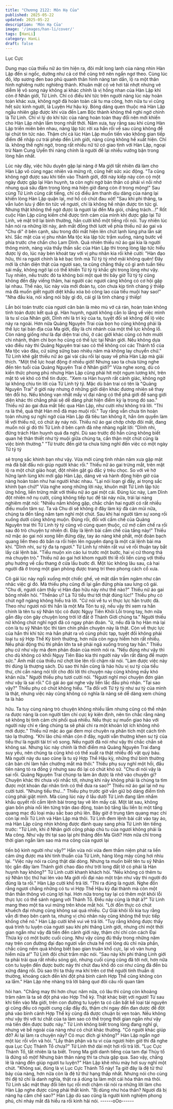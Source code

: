 ```yaml
---
title: "Chương 2122: Môn Hạ Của"
published: 2025-05-22
updated: 2025-05-22
description: 'Môn Hạ Của'
image: '/images/han-li/cover/'
tags: [HanLi]
category: HanLi
draft: false
---
```


Lục Cực

Dung mạo của thiếu nữ áo tím hiện ra, đôi mắt long lanh của
nàng nhìn Hàn Lập đến si ngốc, dường như cả cơ thể cũng trở
nên ngẩn ngơ theo.
Cùng lúc đó, lớp sương đen bao phủ quanh thân hình nàng tan
dần, lộ ra một thân hình nghiêng nước nghiêng thành.
Khuân mặt có vẻ hơi tái nhợt nhưng vẻ diễm lệ vô song này
không ai khác chính là vị hồng nhan của Hàn Lập khi còn ở Nhân
giới, Tử Linh.
Chỉ có điều khí tức trên người nàng lúc này hoàn toàn khác xưa,
không ngờ đã hoàn toàn cải tu ma công, hơn nữa tu vi cũng hết
sức kinh người, là Luyện Hư hậu kỳ.
Bóng dáng quen thuộc mà Hàn Lập ngẫu nhiên gặp được khi vừa
đến Lam Bộc thành không thể nghi ngờ chính là Tử Linh.
Chỉ vì lý do khí tức của nàng hoàn toàn thay đổi nên mới khiến
cho Hàn Lập nhận lầm trong nhất thời.
Năm xưa, tuy rằng sau khi cùng Hàn Lập triền miên bên nhau,
nàng lập tức rời xa hắn rồi về sau cũng không để lại chút tin tức
nào. Thậm chí cả lúc Hàn Lập muốn tiến vào không gian tiếp
điểm để nhập cư trái phép đến Linh giới, nàng cũng không hề
xuất hiện.
Chỉ là. không thể nghi ngờ, trong rất nhiều nữ tử có giao tình với
Hàn Lập, ngoại trừ Nam Cung Uyển thì nàng chính là người để lại
nhiều vướng bận trong lòng hắn nhất.

Lúc này đây, việc hữu duyên gặp lại nàng ở Ma giới tất nhiên đã
làm cho Hàn Lập vô cùng ngạc nhiên và mừng rỡ, cũng hết sức
xúc động.
"Ta cũng không ngờ được sau khi tiến vào Thánh giới, đời này
kiếp này còn có một ngày được gặp lại Hàn huynh, ta còn nghi
ngờ bản thân có phải vì nỗi nhớ nhung quá sâu đậm trong lòng
mà hiện giờ đang còn ở trong mộng!" Sau cùng Tử Linh cũng cất
tiếng, chỉ có điều âm thanh dịu dàng của nàng lại khiến lòng Hàn
Lập quặn lại, mơ hồ có chút đau xót!
"Sau khi phi thăng, ta vẫn luôn lưu ý đến tin tức về ngươi, chỉ là
không hề nhận được tin tức gì. Nhưng thật không thể ngờ được là
ngươi lại đến Ma giói, chẳng trách...!" Rốt cuộc Hàn Lập cũng
kiềm chế được tình cảm của mình khi được gặp lại Tử Linh, vẻ
mặt trở lại bình thường, hắn cười khổ một tiếng rồi nói.
Tuy nhiên lúc hắn nói ra những lời này, ánh mắt đồng thời lướt về
phía thiếu nữ áo gai và "Chu di" ở bên cạnh, sâu trong đôi mắt
hiện lên chút lạnh lùng pha lẫn sát khí.
Sắc mặt của vị phu nhân Ma tộc kia lập tức trầm xuống, nàng
bước về phía trước che chắn cho Lam Dĩnh.
Quả nhiên thiếu nữ áo gai kia là người thông minh, nàng vừa thấy
thần sắc của Hàn Lập thì trong lòng lập tức hiểu được lý do, lúc
này bèn khoát tay với vị phu nhân kia rồi khẽ cười:
"Hàn đạo hữu, thì ra ngươi chính là kẻ bạc tình mà Tử tỷ tỷ nhớ
mãi không quên! Đây mới là chân diện thật của ngươi sao, ta
cũng chẳng thấỵ có gì anh tuấn tiêu sái mấy, không ngờ lại có thể
khiến Tử tỷ tỷ khắc ghi trong lòng như vậy. Tuy nhiên, nếu trước
đó ta không bói một quẻ thì bây giờ Tử tỷ tỷ cũng không đến đây
viếng thăm, hai người các ngươi càng không có cơ hội gặp lại
nhau. Thế nào, lúc này vừa mới đoàn tụ, còn chưa kịp tình chàng
ý thiếp mà đã muốn giết người diệt khẩu xóa bỏ công lao của tiểu
muội hay sao!"
"Nha đầu kia, nói xằng nói bậy gì đó, cái gì là tình chàng ý thiếp!

Lần bói toán trước của ngươi căn bản là mèo mù vớ cá rán, hoàn
toàn không tính toán được kết quả gì. Hàn huynh, ngươi không
cần lo lắng về việc mình là tu sĩ của Nhân giới, Dĩnh nhi là tri kỷ
của ta, tuyệt đối sẽ không để lộ việc này ra ngoài. Hơn nữa
Quảng Nguyên Trai của bọn họ cũng không phải là thế lực tại bản
địa của Ma giới, đây là chi nhánh của một thế lực khổng lồ. Còn
nàng giống như là đại diện trai chủ, ở các giới khác cũng có hơn
mười chi nhánh, thậm chí bọn họ cũng có thế lực tại Nhân giới.
Nếu không dựa vào điều này thì Quảng Nguyên trai sao có thể
không coi các Thánh tổ của Ma tộc vào đâu, cứ sừng sững bao
nhiêu năm mà không lay chuyển
chứ." Tử Linh khẽ gắt thiếu nữ áo gai vài câu rồi lại quay về phía
Hàn Lập mà giải thích.
"Một thế lực hoạt động ở nhiều giới! Nhưng sao ta chưa từng
nghe đến tên tuổi của Quảng Nguyên Trai ở Nhân giới?" Vừa
nghe xong, dù có kiến thức phong phú nhưng Hàn Lập cũng phải
hít một ngụm lương khí, trên mặt tỏ vẻ khó có thể tin được.
"Xem ra Hàn huynh rất cảnh giác, không ngờ lại không chịu tin lời
của Tử Linh tỷ tỷ. Mặc dù bản trai có tên là "Quảng Nguyên Trai"
ở giới này nhưng ở những giới diện khác đương nhiên sẽ thay tên
đổi họ. Nếu không vạn nhất mấy vị đại năng có thể phá giới để
sang giới diện khác thì chẳng phải sẽ dễ dàng phát hiện điểm kỳ
lạ trong đó sao." Thiếu nữ áo gai đưa mắt liếc qua Hàn Lập, như
cười như không trả lời.
"Thì ra là thế, quả thật Hàn mỗ đã mạo muội rồi." Tuy rằng vẫn
chưa tin hoàn toàn nhưng sự nghi ngờ của Hàn Lập đã tiêu tan
không ít, hắn ôm quyền làm lễ với thiếu nữ, có chút áy náy nói.
Thiếu nữ áo gai chớp chớp đôi mắt, đang muốn nói gì đó thì Tử
Linh ở bên cạnh đã nhẹ nhàng ngắt lời:
"Dĩnh nhi, đừng trách Hàn huynh quá đa nghi. Dù sao trước đó
hắn cũng không biết quan hệ thân thiết như tỷ muội giữa chúng
ta, cẩn thận một chút cũng là việc bình thường."
"Từ trước đến giờ ta chưa từng nghĩ đến việc có một ngày Tử tỷ tỷ

sẽ trọng sắc khinh bạn như vậy. Vừa mới cùng tình nhân năm xưa
gặp mặt mà đã bắt đầu nói giúp người khác rồi." Thiếu nữ áo gai
trừng mắt, trên mặt lộ ra một chút giảo hoạt, đột nhiên gật gù đắc
ý trêu chọc.
So với vẻ hờ hững lạnh lùng khi mới gặp Hàn Lập, dáng vẻ và
hành động hiện giờ của nàng hoàn toàn như hai người khác
nhau.
"Lại nói loạn gì đấy, ai trọng sắc khinh bạn chứ!" Vừa nghe xong
những lời này, khuôn mặt Tử Linh lập tức ửng hồng, liền trừng
mắt với thiếu nữ áo gai một cái.
Đúng lúc này, Lam Dĩnh đột nhiên nở nụ cười, cũng không tiếp
tục đề tài này nữa, trái lại nàng nghiêm mặt nói:
"Nhiều năm không gặp, chắc chắn hai người có rất nhiều điều
muốn
tâm sự. Ta và Chu di sẽ không ở đây làm kỳ đà cản mũi nữa,
chúng ta đến tầng năm tạm nghỉ một chút. Sau khi hai người tâm
sự xong rồi xuống dưới cũng không muộn. Đúng rồi, đối với cấm
chế của Quảng Nguyên trai thì Tử Linh tỷ tỷ cũng vô cùng quen
thuộc, cứ mở cấm chế ra rồi sau đó trò chuyện tự nhiên đi. Đây là
lệnh bài cấm chế của tầng này!"
Thiếu nữ mặc áo gai nói xong liền đứng dậy, tay áo nàng khẽ
phất, một đoàn bạch quang liền theo đó bắn ra rồi hiện lên
nguyên dạng là một cái lệnh bài ma khí.
"Dĩnh nhi, sư tỷ đa tạ ngươi." Tử Linh tự nhiên rất vui vẻ rồi thuận
tay bắt lấy cái lệnh bài.
"Tiểu muộn xin cáo lui trước một bước, hai vị cứ thong thả mà
chuyện trò." Thiếu nữ áo gai hơi khom người thi lễ rồi liền cùng
với thiếu phụ hướng về cầu thang ở cửa lầu bước đi.
Một lúc không lâu sau, cả hai người đã ở trong một gian phòng
được trang trí theo phong cách cổ xưa.

Cô gái lúc này ngồi xuống một chiếc ghế, vẻ mặt dần trầm ngâm
như cân nhăc việc gì đó.
Mà thiếu phụ cũng đi lại gần đứng phía sau lưng cô gái.
"Chu di, ngươi cảm thấy vị Hàn đạo hữu này như thế nào?" Thiếu
nữ áo gai bông nhiển hỏi.
"Thếnào ư? Là Tử tiểu thư tới thật đúng lúc!" Thiếu phụ có chút
ngỡ ngàng không hiểu trả lời.
"Cứ nói về tu vi thực lực hắn trước đã. Theo như ngươi nói thì hắn
là một Ma Tôn tu sỹ, nếu vậy thì xem ra hắn chính là tên tu sỹ
Nhân tộc có được Ngụy Tiên Khôi Lỗi trong tay, hơn nữa gần đây
còn gây chuyện long trời lở đất ở Thánh Giới chúng ta." Người
thiếu nữ không chút nghĩ ngợi đã có ngay phán đoán.
"ừ, nếu đã là họ Hàn mà lại còn là tu sỹ Nhân tộc thì tám chín
phần chuyện này là thật. Còn về thực lực của hắn thì khí tức mà
hắn phát ra vô cùng phức tạp, tuyệt đối không phải loại tu sỹ Hợp
Thể Kỳ bình thường, hơn nữa còn nguy hiểm hơn rất nhiều. Nếu
phải động thủ thì phần lớn ta sẽ phải ngã xuống trong tay hắn."
Thiếu phụ cứ như vậy mà đem phán đoán của mình nói ra.
"Nếu đúng như vậy thì cho dù không có khối Ngụy Tiên Bảo kia
thì người này vẫn rất đáng để mượn sức." Ánh mắt của thiếu nữ
chợt lóe lên rồi chậm rãi nói.
"Làm được việc này thì đúng là thượng sách. Dù sao thì hắn cũng
là hảo hữu vị sư tỷ của tiểu thư, chỉ cần nàng nói tốt cho đôi lời thì
chuyện này cũng không mấy khó khăn nữa." Người thiếu phụ tươi
cười nói.
"Ngươi nghĩ mọi chuyện đơn giản như vậy là sai rồi." Cô gái áo
gai nghe vậy liền lắc đầu phủ nhận.
"Tại sao vậy?" Thiếu phụ có chút không hiểu.
"Ta đối với Tử tỷ tỷ như sư tỷ của mình là thật, nhưng việc này
cũng không có nghĩa là nàng sẽ dễ dàng xem chúng ta là hảo

hữu. Ta tuy cùng nàng trò chuyện không nhiều lắm nhưng cũng
có thể nhận ra được nàng là con người tâm chí cực kỳ kiên định,
nên tin chắc rằng nàng sẽ không bị tình cảm chi phối quá nhiều.
Nếu thực sự muốn giao hảo với người này chỉ e rằng chúng ta sẽ
phải chi ra một khoản lợi ích không nhỏ mới được." Thiếu nữ mặc
áo gai đem mọi chuyên ra phân tích một cách tỉnh táo lạ thường.
"Khi lão chủ nhân còn ở đây, người vẫn thường khen sư tỷ của
tiểu thư là người tài trí vô song. Nếu người đã nói như vậy thì
chắc chắn sẽ không sai. Nhưng lúc này chính là thời điểm mà
Quảng Nguyên Trai đang suy yếu, nên chúng ta cũng khó có thể
xuất ra thật nhiều đồ vật quý báu. Mà người này du sao cũnẹ là tu
sỹ Hợp Thể Hậu kỳ, những thứ bình thường căn bản chỉ làm hắn
chướng mắt mà thôi." Thiếu phụ suy nghĩ một hồi, đầu tiên nàng
tỏ ra đồng ý nhưng sau đó lại có chút khó sử.
"Chu di nói vậy là sai rồi. Quảng Nguyên Trai chúnp ta làm ăn
được là nhờ vào chuyện gì? Chuyện khác thì chưa vội nhắc tới,
nhưng khi nãy không phải là chúng ta tìm được một khoản đại
nhân tình có thể đưa ra sao?" Thiếu nữ áo gai lại nở nụ cười tươi.
"Nhưng tiểu thư..." Thiếu phụ trước giờ vẫn giữ bộ dáng điềm tĩnh
cũng phải giật mình.
Mà cùng lúc này ở lầu dưới Tử Linh đang lầm nhẩm khẩu quyết
rồi cầm lệnh bài trong tay vẽ lên mấy cái.
Một lát sau, không gian bốn phía nổi lên từng trận dao động, toàn
bộ tầng lầu liền bị một tầng quang mạc đủ loại màu sắc bao phủ
lên.
Bây giờ ở trung tâm quang mạc chỉ còn lại mỗi Tử Linh và Hàn
Lập mà thôi.
Tử Linh đem lệnh bài cất vào tay áo, mà Hàn Lập cũng nhịn
không được đành quay sang phía Tử Linh lên tiếng trước:
"Tử Linh, khi ở Nhân giới công pháp chủ tu của ngươi không phải
là Ma công. Như vậy thì tại sao lại phi thăng đến Ma Giới? Hơn
nữa chỉ trong thời gian ngắn làm sao mà ma công của ngươi lại

tiến bộ kinh người như vậy?"
Hắn vừa nói vừa đem thầm niệm phát ra liền cảm ứng được ma
khí tinh thuần của Tử Linh, hàng lông mày cũng hơi nhíu lại.
"Việc này nói ra cũng thật dài dòng. Nhưng ta muốn biết tên tu sỹ
Nhân tộc gần đây làm Thánh giới chao đảo như trời long đất lở có
phải là Hàn huynh hay không?" Tử Linh cười khanh khách hỏi.
"Nếu không có thêm tu sỹ Nhân tộc thứ hai lẻn vào Ma giới rồi đại
náo một trận như vậy thì người đó đúng là ta rồi." Hàn Lập cười
khổ trả lời.
"Thì ra đúng là ngươi. Nghe đồn rằng ngươi chẳng những có tu vi
Hợp Thể Hậu kỳ đại thành mà còn một thân thần thông vô cùng
lợi hại. Hơn nữa trong tay lại có thêm một khôi lỗi thực lực có thể
sánh ngang với Thánh Tổ. Điều này cũng là thật à?" Tử Linh
mang theo một tia vui mừng trên khóe mắt hỏi.
"Lời đồn thực có chút khuếch đại nhưng cũng không sai quá
nhiều. Cự Giải khôi lỗi kia tuy rằng vẫn đi theo bên cạnh ta, nhưng
vị chủ nhân này cũng không thể trực tiếp khống chế nó." Hàn Lập
cười khẽ vui vẻ trả lời.
"Tuy rằng không được thấy quá trình tu luyện của ngươi sau khi
phi thăng Linh giới, nhưng chỉ một thời gian ngắn như vậy đã tiến
đến cảnh giới này, thậm chí chỉ còn cách Đại Thừa kỳ có một
bước cuối cùng. Như vậy cũng đủ thấy trong những năm nay trên
con đường đại đạo ngươi vẫn chưa hề nơi lỏng dù chỉ nửa phần,
chắc cũng nếm quá không biết bao gian truân khổ cực, lại vô vàn
hung hiểm nữa a!" Tử Linh đôi chút trầm mặc nói.
"Sau này khi phi thăng Linh giới ta phải trải qua rất nhiều sóng
gió, nhưng cuối cùng cũng đã tới nơi, hơn nữa còn tu luyện đến
được bước này thì chút đau khổ đó coi như cũng đã đền bù xứng
đáng rồi.
Dù sao thì ta thấy ma khí trên cơ thể người tinh thuần dị thường,
khoảng cách đến khi đột phá bình cảnh Hợp Thể cũng không còn
xa lắm." Hàn Lập nhẹ nhàng trả lời bâng quơ đôi câu rồi quan tâm

hỏi han.
"Chẳng may thì hơn chục năm nữa, có lâu thì cũng còn khoảng
trăm năm là ta sẽ đột phá vào Hợp Thể kỳ. Thật khác biệt với
ngươi! Từ sau khi tiến vào Ma giới, trên con đường tu luyện ta có
cần bất kể loại tài nguyên gì cũng đều có người cung cấp đầy đủ,
thậm chí ngay đến đan dược để đột phá vào bình cảnh Hợp Thể
kỳ cũng đã được chuận bị vẹn toàn. Nếu không như vậy thì với tư
chất của ta làm sao có thể trong thời gian ngắn như vậy mà tiến
đến được bước này." Tử Linh không biết trong lòng đang nghĩ gì,
nhưng vẻ bề ngoài của nàng như có chút khác thường.
"Có người khác giúp đỡ? Ai lại làm ra chuyện này? Có mục đích
gì không?" Hàn Lập ngẩn ngơ một lúc rồi vồn vã hỏi.
"Lấy thân phận và tu vi của ngươi hiện giờ thì đã nghe qua Lục
Cực Thánh Tổ chưa?" Tử Linh thở dài một hơi rồi trả lời.
"Lục Cực Thánh Tổ, tất nhiên là ta biết. Trong Ma giới danh tiếng
của tam đại Thủy tổ là đứng số một! Nhưng bản thân nàng thì ta
chưa gặp qua. Sao vậy, chẳng lẽ là nàng đến giúp ngươi tu
luyện?" Hàn Lập khẽ nhíu mày hơi suy nghĩ một chút.
"Không sai, đúng là vị Lục Cực Thánh Tổ này! Ta giờ đây là đệ tử
thứ bảy của nàng, hơn nữa còn là đệ tử thứ hạng thấp nhất.
Nhưng nói cho cùng thì đệ tử chỉ là danh nghĩa, thật ra ả dùng ta
làm một cái hóa thân mà thôi. Tử Linh sắc mặt thay đổi liên tục rồi
mới chậm rãi nói ra những lời làm cho Hàn Lập nghe được cũng
phải thất kinh.
"Bị dùng như hóa thân? Ngươi đã bị nàng hạ cấm chế sao?" Hàn
Lập dù sao cũng là người kinh nghiệm phong phú, chỉ nháy mắt
đã hiểu ra rồi kinh hãi nói.
------oOo------
